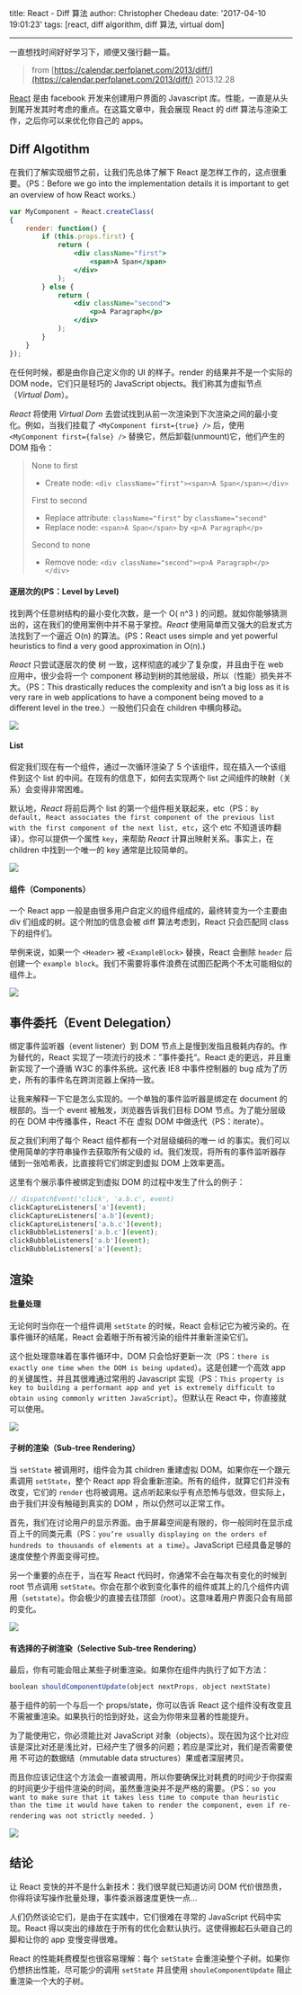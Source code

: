 title: React - Diff 算法
author: Christopher Chedeau
date: '2017-04-10 19:01:23'
tags: [react, diff algorithm, diff 算法, virtual dom]

---

一直想找时间好好学习下，顺便又强行翻一篇。

<!-- desc -->
> from [https://calendar.perfplanet.com/2013/diff/](https://calendar.perfplanet.com/2013/diff/) 2013.12.28

[React](http://facebook.github.io/react/) 是由 facebook 开发来创建用户界面的 Javascript 库。性能，一直是从头到尾开发其时考虑的重点。在这篇文章中，我会展现 React 的 diff 算法与渲染工作，之后你可以来优化你自己的 apps。

## Diff Algotithm
在我们了解实现细节之前，让我们先总体了解下 React 是怎样工作的，这点很重要。（PS：Before we go into the implementation details it is important to get an overview of how React works.）

```jsx
var MyComponent = React.createClass(
{ 
	render: function() { 
		if (this.props.first) { 
			return (
				<div className="first">
					<span>A Span</span>
				</div>
			); 
		} else { 
			return (
				<div className="second">
					<p>A Paragraph</p>
				</div>
			); 
		} 
	} 
});
```

在任何时候，都是由你自己定义你的 UI 的样子。render 的结果并不是一个实际的 DOM node，它们只是轻巧的 JavaScript objects。我们称其为虚拟节点（*Virtual Dom*）。

*React* 将使用 *Virtual Dom* 去尝试找到从前一次渲染到下次渲染之间的最小变化。例如，当我们挂载了 `<MyComponent first={true} />` 后，使用 `<MyComponent first={false} />` 替换它，然后卸载(unmount)它，他们产生的 DOM 指令：

> None to first
> 
> - Create node: `<div className="first"><span>A Span</span></div>`
> 
> First to second
> 
> - Replace attribute: `className="first"` by `className="second"`
> - Replace node: `<span>A Span</span>` by `<p>A Paragraph</p>`
> 
> Second to none
> 
> - Remove node: `<div className="second"><p>A Paragraph</p></div>`


#### 逐层次的(PS：Level by Level)
找到两个任意树结构的最小变化次数，是一个 O( n^3 ) 的问题。就如你能够猜测出的，这在我们的使用案例中并不易于掌控。*React* 使用简单而又强大的启发式方法找到了一个逼近 O(n) 的算法。(PS：React uses simple and yet powerful heuristics to find a very good approximation in O(n).)

*React* 只尝试逐层次的使 树 一致，这样彻底的减少了复杂度，并且由于在 web 应用中，很少会将一个 component 移动到树的其他层级，所以（性能）损失并不大。（PS：This drastically reduces the complexity and isn’t a big loss as it is very rare in web applications to have a component being moved to a different level in the tree.）一般他们只会在 children 中横向移动。

![](//blog.azlar.cc/images/translation/react_diff/react_tree_move.png)


#### List
假定我们现在有一个组件，通过一次循环渲染了 5 个该组件，现在插入一个该组件到这个 list 的中间。在现有的信息下，如何去实现两个 list 之间组件的映射（关系）会变得非常困难。


默认地，*React* 将前后两个 list 的第一个组件相关联起来，etc（PS：`By default, React associates the first component of the previous list with the first component of the next list, etc`，这个 etc 不知道该咋翻译）。你可以提供一个属性 `key`，来帮助 *React* 计算出映射关系。事实上，在 children 中找到一个唯一的 key 通常是比较简单的。

![](//blog.azlar.cc/images/translation/react_diff/list_with_key.png)

#### 组件（Components）
一个 React app 一般是由很多用户自定义的组件组成的，最终转变为一个主要由 div 们组成的树。这个附加的信息会被 diff 算法考虑到，React 只会匹配同 class 下的组件们。

举例来说，如果一个 `<Header>` 被 `<ExampleBlock>` 替换，React 会删除 `header` 后创建一个 `example block`。我们不需要将事件浪费在试图匹配两个不太可能相似的组件上。

![](//blog.azlar.cc/images/translation/react_diff/diff_component.png)

## 事件委托（Event Delegation）
绑定事件监听器（event listener）到 DOM 节点上是慢到发指且极耗内存的。作为替代的，React 实现了一项流行的技术：”事件委托“。React 走的更远，并且重新实现了一个遵循 W3C 的事件系统。这代表 IE8 中事件控制器的 bug 成为了历史，所有的事件名在跨浏览器上保持一致。

让我来解释一下它是怎么实现的。一个单独的事件监听器是绑定在 document 的根部的。当一个 event 被触发，浏览器告诉我们目标 DOM 节点。为了能分层级的在 DOM 中传播事件，React 不在 虚拟 DOM 中做迭代（PS：iterate）。

反之我们利用了每个 React 组件都有一个对层级编码的唯一 id 的事实。我们可以使用简单的字符串操作去获取所有父级的 id。我们发现，将所有的事件监听器存储到一张哈希表，比直接将它们绑定到虚拟 DOM 上效率更高。

这里有个展示事件被绑定到虚拟 DOM 的过程中发生了什么的例子：

```javascript
// dispatchEvent('click', 'a.b.c', event) 
clickCaptureListeners['a'](event); 
clickCaptureListeners['a.b'](event); 
clickCaptureListeners['a.b.c'](event); 
clickBubbleListeners['a.b.c'](event); 
clickBubbleListeners['a.b'](event); 
clickBubbleListeners['a'](event);
```

## 渲染
#### 批量处理
无论何时当你在一个组件调用 `setState` 的时候，React 会标记它为被污染的。在事件循环的结尾，React 会着眼于所有被污染的组件并重新渲染它们。

这个批处理意味着在事件循环中，DOM 只会恰好更新一次（PS：`there is exactly one time when the DOM is being updated`）。这是创建一个高效 app 的关键属性，并且其很难通过常用的 Javascript 实现（PS：`This property is key to building a performant app and yet is extremely difficult to obtain using commonly written JavaScript`）。但默认在 React 中，你直接就可以使用。

![](//blog.azlar.cc/images/translation/react_diff/setState_update.png)

#### 子树的渲染（Sub-tree Rendering）
当 `setState` 被调用时，组件会为其 children 重建虚拟 DOM。如果你在一个跟元素调用 `setState`，整个 React app 将会重新渲染。所有的组件，就算它们并没有改变，它们的 `render` 也将被调用。这点听起来似乎有点恐怖与低效，但实际上，由于我们并没有触碰到真实的 DOM ，所以仍然可以正常工作。

首先，我们在讨论用户的显示界面。由于屏幕空间是有限的，你一般同时在显示成百上千的同类元素（PS：`you’re usually displaying on the orders of hundreds to thousands of elements at a time`）。JavaScript 已经具备足够的速度使整个界面变得可控。

另一个重要的点在于，当在写 React 代码时，你通常不会在每次有变化的时候到 root 节点调用 `setState`。你会在那个收到变化事件的组件或其上的几个组件内调用（`setstate`）。你会极少的直接去往顶部（root）。这意味着用户界面只会有局部的变化。

![](//blog.azlar.cc/images/translation/react_diff/dirty_with_rerendered.png)

#### 有选择的子树渲染（Selective Sub-tree Rendering）
最后，你有可能会阻止某些子树重渲染。如果你在组件内执行了如下方法：

```javascript
boolean shouldComponentUpdate(object nextProps, object nextState)
```

基于组件的前一个与后一个 props/state，你可以告诉 React 这个组件没有改变且不需被重渲染。如果执行的恰到好处，这会为你带来显著的性能提升。

为了能使用它，你必须能比对 JavaScript 对象（objects）。现在因为这个比对应该是深比对还是浅比对，已经产生了很多的问题；若应是深比对，我们是否需要使用 不可边的数据结（mmutable data structures）果或者深层拷贝。

而且你应该记住这个方法会一直被调用，所以你要确保比对耗费的时间少于你探索的时间更少于组件渲染的时间，虽然重渲染并不是严格的需要。（PS：`so you want to make sure that it takes less time to compute than heuristic than the time it would have taken to render the component, even if re-rendering was not strictly needed. `）

![](//blog.azlar.cc/images/translation/react_diff/shouleComponentUpdate.png)


## 结论
让 React 变快的并不是什么新技术：我们很早就已知道访问 DOM 代价很昂贵，你得将读写操作批量处理，事件委派器速度更快一点...

人们仍然谈论它们，是由于在实践中，它们很难在寻常的 JavaScript 代码中实现。React 得以突出的缘故在于所有的优化会默认执行。这使得搬起石头砸自己的脚和让你的 app 变慢变得很难。

React 的性能耗费模型也很容易理解：每个 `setState` 会重渲染整个子树。如果你仍想挤出性能，尽可能少的调用 `setState` 并且使用 `shouleComponentUpdate` 阻止重渲染一个大的子树。